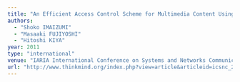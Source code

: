 ```yaml
---
title: "An Efficient Access Control Scheme for Multimedia Content Using Modified Hash Chain"
authors:
  - "Shoko IMAIZUMI"
  - "Masaaki FUJIYOSHI"
  - "Hitoshi KIYA"
year: 2011
type: "international"
venue: "IARIA International Conference on Systems and Networks Communications, pp. 175-180, Barcelona, Spain, 2011-10-26."
url: "http://www.thinkmind.org/index.php?view=article&articleid=icsnc_2011_7_50_20124"
---
```

